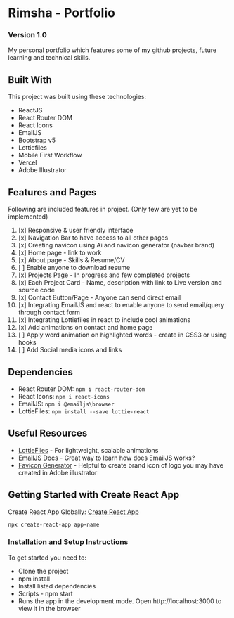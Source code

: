 # Rimsha - Portfolio 

### Version 1.0

My personal portfolio which features some of my github projects, future learning and technical skills.

## Built With

This project was built using these technologies:

- ReactJS
- React Router DOM
- React Icons
- EmailJS
- Bootstrap v5
- Lottiefiles
- Mobile First Workflow
- Vercel
- Adobe Illustrator

## Features and Pages 

Following are included features in project. (Only few are yet to be implemented)

1. [x] Responsive & user friendly interface
2. [x] Navigation Bar to have access to all other pages
3. [x] Creating navicon using Ai and navicon generator (navbar brand)
4. [x] Home page - link to work
5. [x] About page - Skills & Resume/CV
6. [ ] Enable anyone to download resume
7. [x] Projects Page - In progress and few completed projects
8. [x] Each Project Card - Name, description with link to Live version and source code
9. [x] Contact Button/Page - Anyone can send direct email
10. [x] Integrating EmailJS and react to enable anyone to send email/query through contact form
11. [x] Integrating Lottiefiles in react to include cool animations
12. [x] Add animations on contact and home page
13. [ ] Apply word animation on highlighted words - create in CSS3 or using hooks
14. [ ] Add Social media icons and links


## Dependencies

- React Router DOM: `npm i react-router-dom`
- React Icons: `npm i react-icons`
- EmailJS: `npm i @emailjs\browser`
- LottieFiles: `npm install --save lottie-react`


## Useful Resources

- <a href="https://lottiefiles.com/">LottieFiles</a> - For lightweight, scalable animations
- <a href="https://www.emailjs.com/docs/introduction/how-does-emailjs-work/">EmailJS Docs</a> - Great way to learn how does EmailJS works?
- <a href="https://www.favicon-generator.org/">Favicon Generator</a> - Helpful to create brand icon of logo you may have created in Adobe illustrator



## Getting Started with Create React App

Create React App Globally: [Create React App](https://github.com/facebook/create-react-app)

`npx create-react-app app-name`

### Installation and Setup Instructions

To get started you need to:

- Clone the project
- npm install
- Install listed dependencies
- Scripts - npm start
- Runs the app in the development mode. Open http://localhost:3000 to view it in the browser






